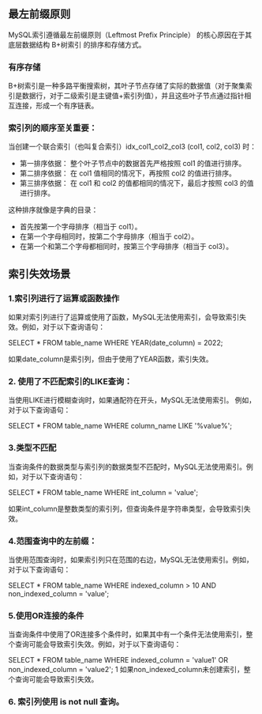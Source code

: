 ## 最左前缀原则 
MySQL索引遵循最左前缀原则（Leftmost Prefix Principle） 的核心原因在于其底层数据结构 B+树索引 的排序和存储方式。

### 有序存储
B+树索引是一种多路平衡搜索树，其叶子节点存储了实际的数据值（对于聚集索引是数据行，对于二级索引是主键值+索引列值），并且这些叶子节点通过指针相互连接，形成一个有序链表。

### 索引列的顺序至关重要： 
当创建一个联合索引（也叫复合索引）idx_col1_col2_col3 (col1, col2, col3) 时：
* 第一排序依据： 整个叶子节点中的数据首先严格按照 col1 的值进行排序。
* 第二排序依据： 在 col1 值相同的情况下，再按照 col2 的值进行排序。
* 第三排序依据： 在 col1 和 col2 的值都相同的情况下，最后才按照 col3 的值进行排序。

这种排序就像是字典的目录：
* 首先按第一个字母排序（相当于 col1）。
* 在第一个字母相同时，按第二个字母排序（相当于 col2）。
* 在第一个和第二个字母都相同时，按第三个字母排序（相当于 col3）。 

## 索引失效场景
### 1.索引列进行了运算或函数操作
如果对索引列进行了运算或使用了函数，MySQL无法使用索引，会导致索引失效。例如，对于以下查询语句：

SELECT * FROM table_name WHERE YEAR(date_column) = 2022;

如果date_column是索引列，但由于使用了YEAR函数，索引失效。

### 2. 使用了不匹配索引的LIKE查询：
当使用LIKE进行模糊查询时，如果通配符在开头，MySQL无法使用索引。 
例如，对于以下查询语句：

SELECT * FROM table_name WHERE column_name LIKE '%value%';

### 3.类型不匹配
当查询条件的数据类型与索引列的数据类型不匹配时，MySQL无法使用索引。例如，对于以下查询语句：

SELECT * FROM table_name WHERE int_column = 'value';

如果int_column是整数类型的索引列，但查询条件是字符串类型，会导致索引失效。

### 4.范围查询中的左前缀：

当使用范围查询时，如果索引列只在范围的右边，MySQL无法使用索引。例如，对于以下查询语句：

SELECT * FROM table_name WHERE indexed_column > 10 AND non_indexed_column = 'value';


### 5.使用OR连接的条件

当查询条件中使用了OR连接多个条件时，如果其中有一个条件无法使用索引，整个查询可能会导致索引失效。例如，对于以下查询语句：

SELECT * FROM table_name WHERE indexed_column = 'value1' OR non_indexed_column = 'value2';
1
如果non_indexed_column未创建索引，整个查询可能会导致索引失效。

### 6. 索引列使用 is not null 查询。
